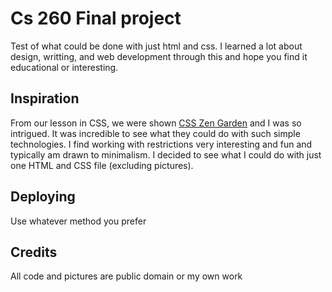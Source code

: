 # Cs 260 Final project
Test of what could be done with just html and css. I learned a lot about design, writting, and web development through this and hope you find it educational or interesting.


## Inspiration
From our lesson in CSS, we were shown [CSS Zen Garden](https://www.csszengarden.com/) and I was so intrigued. It was incredible to see what they could do with such simple technologies. I find working with restrictions very interesting and fun and typically am drawn to minimalism. I decided to see what I could do with just one HTML and CSS file (excluding pictures).


## Deploying
Use whatever method you prefer 



## Credits
All code and pictures are public domain or my own work

